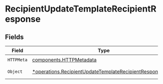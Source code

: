 # RecipientUpdateTemplateRecipientResponse


## Fields

| Field                                                                                                                               | Type                                                                                                                                | Required                                                                                                                            | Description                                                                                                                         |
| ----------------------------------------------------------------------------------------------------------------------------------- | ----------------------------------------------------------------------------------------------------------------------------------- | ----------------------------------------------------------------------------------------------------------------------------------- | ----------------------------------------------------------------------------------------------------------------------------------- |
| `HTTPMeta`                                                                                                                          | [components.HTTPMetadata](../../models/components/httpmetadata.md)                                                                  | :heavy_check_mark:                                                                                                                  | N/A                                                                                                                                 |
| `Object`                                                                                                                            | [*operations.RecipientUpdateTemplateRecipientResponseBody](../../models/operations/recipientupdatetemplaterecipientresponsebody.md) | :heavy_minus_sign:                                                                                                                  | Successful response                                                                                                                 |